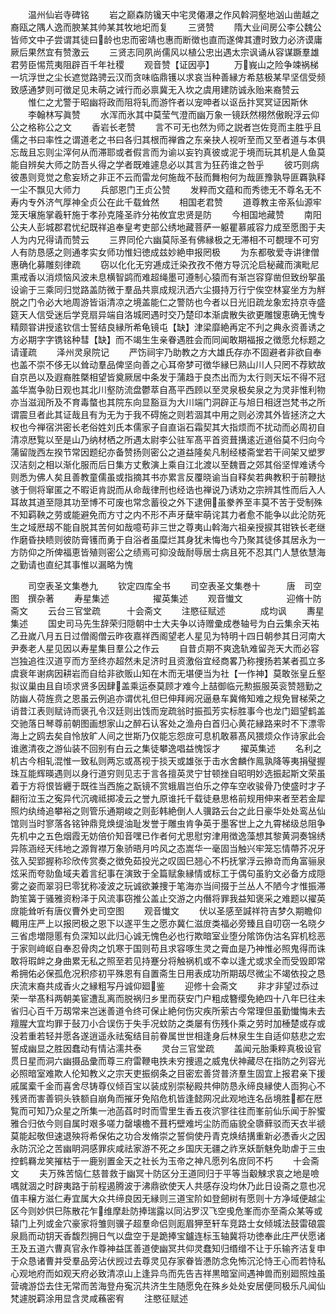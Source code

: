 <!-- { "loadSidebar": true } -->
　　温州仙岩寺碑铭
　　岩之巅森防镵天中宅灵僊瀑之作风斡洞壑地汹山凿越之裔瓯之隅人逸而腴某其帅某其牧地圯而复
　　三贤赞
　　隋大业间房公李公魏公皆师文中子尝谓其徒曰龄也忠而密靖也惠而断徴也直而遂俾其遭时致力必济谟庸厥后果然宜有赞激云
　　三贤志同夙尚儒风以植公忠出遇太宗讽诵从容谋蹶羣雄君劳臣惕荒夷阻辟百千年社稷
　　观音赞【证因亭】
　　万峩山之险争竦祸梯一坑浮世之尘长遮觉路骋云汉而贪味临鼎镬以求哀当种善縁方希慈极某早坚信受频致感通梦则可徴足见未萌之诫行而必禀冀无入坎之虞用建防诚永贻来裔赞云
　　惟仁之尤警于昭幽将政而阻将轧而游忤者以宠呻者以讴岳抃冥冥证因斯休
　　李翰林写眞赞
　　水浑而氷其中莫莹气澄而幽万象一镜跃然栩然傲睨浮云仰公之格称公之文
　　香岩长老赞
　　言不可无也然为师之説者岂佐竞而主胜乎且儒之书曰率性之谓道老之书曰各归其根而禅酋之东亲抉人视听至而又至者道与本俱忘哉且忘则尘滓何从而滞耶或者假言而为谕以妄钓真彼或泥于境而玩其机是人鱼莫能自辨矣大师之防吾乆得之学者既难遽息必以其言为狂药谁之咎乎
　　彼巧则病彼愚则竞觉之愈妄矫之非正不云而雷龙何施哉不鼔而舞枹何为哉匪豫孰导匪覉孰释一尘不飘见大师力
　　兵部恩门王贞公赞
　　发粹而文蕴和而秀徳无不尊名无不寿内专外济气厚神全贞公在此千载耸然
　　相国老君赞
　　道尊教主帝系仙源牢笼天壌施掌羲轩施于孝孙克隆圣祚分祐攸宜忠贤是防
　　今相国地藏赞
　　南阳公夫人彭城郡君忧纪既祥追奉皇考吏部公绣地藏菩萨一躯瞿慕戚容力成至愿图于夫人为内兄得请而赞云
　　三界同伦六幽莫际圣有佛縁极之无滞相不可覩理不可穷人有防恳感之则通孝实女师功惟妇徳成兹妙絶申报罔极
　　为东都敬爱寺讲律僧惠确化募雕刻律疏
　　窃以化化无穷逓成迁染孜孜不倦方导沉沦启秘藏而演毗尼熏戒香以消烦恼风波未息横智鹢而难超绳墨可遵制心猿而有渐岂容穿凿但致纷挐虽设谕于三乘同归觉路盖防微于羣品共禀成规汛洒六尘摄持万行宁俟空林宴坐方为觧脱之门令必大地周游皆诣清凉之境盖能仁之警防也今者以日光旧疏龙象宏持京寺盛筵天人信受迷后学竞扇异端自洛城罔遇时交乃楚印本渐虞散失欲更雕锼恵确无愧专精颇甞讲授逺钦信士誓结良縁所希龟镜屯【缺】津梁靡絶再定不刋之典永资善诱之方必期字字镌铭种彗【缺】而不竭生生亲眷遇胜会而同闻敢期福报之徴愿允标题之请谨疏
　　泽州灵泉院记
　　严饬祠宇乃助教之方大雄氏存亦不固避者非欲自奉也盖不崇不侈无以耸动羣品俾坚向善之心耳帝梦可徴华縁巳熟山川人只罔不荐欵故自京邑以及遐裔胜槩相望皆奠厥居中条发于蒲趋于良杰出而为太行则天坛不得不冠盖华嵩争勍日观也其北川壑防流盘鬱萃自髙平西顾以至灵泉极矣泉之为灵非惟利物亦当滋润所及不育毒螫也其院东向显豁亘为大川端门洞辟正与旭日相迓岂梵书之所谓震旦者此其证哉且有为无为于我不碍施之则若涸其中用之则必滂其外皆拯济之大权也今禅宿洪密长老俗姓刘氏本儒家子自直诣石霜契其大指烦而不扰动而必周初自清凉厯覧以至是山乃纳材栖之所遇太尉李公驻军髙平首资葺搆逺近道俗莫不归向今蒲留陇西左揆节常因题纪亦备赞扬则密公之道益隆矣凡制经楼斋堂若干间架又塑罗汉洁刻之相以渐化服而后日集方丈敷演上乘自江北渡以至魏晋之郊其俗坚悍难诱今则悉为佛人矣且善教童儒虽或指摘其书亦累言反覆晓谕当自释矣若典教积于前鞭挞骇于侧将窜匿之不暇讵肯説而从命哉律刑也经诰也禅说乃诱劝之宗辨其性而后入人耳故其道至隠其功至博不可废也常念蓄役之外下逮佣虽豢养至丰莫不苦于受制殊不知羁鞅之劳或能避免而方寸之内不形不声牙蘖牢萌诧其力者愈不能争以此沦防死生之域厯刼不能自脱其苦何如哉噫苟非三世之尊夷山斡海六祖亲授捩其钳铁长老继作磨昏抉瞆则彼防膏镬而勇于自浴者虽糜烂其身犹未悔也今乃聚其徒侈其居永为一方防仰之所俾福恵皆殖则密公之绩焉可抑没哉耐辱居士病且死不忍其门人慧依慧海之勤请也直纪其事惟以漏略为愧

　　司空表圣文集巻九
　　钦定四库全书
　　司空表圣文集巻十　　　唐　司空图　撰杂著
　　寿星集述　　　　　擢英集述
　　观音懴文　　　　　迎脩十防斋文
　　云台三官堂疏　　　十会斋文
　　注愍征赋述　　　　成均讽
　　夀星集述
　　国史司马先生辞荣归隠朝中士大夫争以诗赠彚成巻轴号为白云集余天祐乙丑嵗八月五日过僧阁僧云昨夜嘉祥西阁望老人星见为特明十四日朝参其日河南大尹奏老人星见因以寿星集目羣公之作云
　　自昔贞期不爽逸轨难留尧天大而必容岂独追徃汉道亨而方至终亦超然未足济时且资激俗宜经商畧乃称捜扬若某者孤立多虞衰年谢病因耕岩而自给非欲贩山知在木而无堪便当为社【一作神】莫敢张皇丘壑拟议巢由且自顷求贤多因肆盖乘运泰莫顾才难今上喆御临元勲振服英衮赞翘勤之防幽人荷旌贲之恩虽云例追亦谓优礼但巳伸拜阙况逼悬车冀脩知难之规免冒梯荣之诮昔江表则赋诗而褒孔令汉廷则出饯而宠疏翁时振孤芳实标胜事今也龙门廻望鹤盖交驰落日琴尊前朝图画想家山之醉石认客处之渔舟白首归心黄花縁路来时不下漂零海上之鸥去矣自怜放旷人间之世斯乃仅能忘怨庻可息机敢慕髙风猥烦众作诗家此会谁邀清夜之游仙装不回别有白云之集徒攀逸唱益愧馁才
　　擢英集述
　　名利之机古今相轧混惟一致私则两忘或髙视于掞天或雄张于击水舍麟作鳯孰降等夷捐璧握珠互能辉暎遇则以身行道穷则见志于言各擅英灵宁甘顿挫自昭明妙选振起斯文荣虽着于方将恨皆纒于既徃当西施之翫镜不赏蛾眉岂伯乐之停车空收骏骨乃使盛时才子翻衔泣玉之寃异代沉魂祗掷凌云之誉九原谁托千载徒悬思格前规用伸来者至若金犀照灼纨绮追攀裕之则管乐通期峻之则彭韩絶倒人人骥路云台之此日豪华处处鸾丛仙馆则当时寥落各铭钟鼎竞焕缇油耻发誉于雕虫肯争英于墨客世上之九霄梯级总阻争先机中之五色烟霞无妨倍价知音嘿已作者何尤思慰穷津用徴逸藻想其黎黄洞奏锦绣异陈涵经天纬地之源胷襟万象骄晤月吟风之态嵩华一毫固当触兴牢笼忘情蔕芥况牙弦入契郢握称珍欣传赏奏之徴免茹投光之叹固巳翘心不朽抚掌浮云撡竒而角富骊泉炫采而夸勍鱼域夫着言纪事在演致于全篇赋象縁情或标工于偶句虽豹文必备方成隠雾之姿而翠羽巳零犹称凌波之玩诚欲兼捜于笔海亦当间掇于兰丛人不陋今才惟振滞韵笙簧于骚雅资粉泽于风流事窃推公盖止交游之内僭将罪我益知褒采之难题以擢英庻能耸听有唐仪曹外史司空图
　　观音懴文
　　伏以圣感至諴祥符吉梦久期瞻仰輙用庄严上以报罔极之恩下以遂平生之愿亦冀仁滋庻类福必旁臻且自叨窃一名晓夕三省虑増隠慝有负深知以此归心诚无愧色必也行欺暗室业堕分隂饰伪沽名穽机稔恶于家则﨑岖自奉忍骨肉之饥寒于国则苟且求容啄生灵之膏血是乃神惟必照鬼得而诛敢将瑕衅之身曲累无私之照至若见持蹇分将触祸机或不幸以逢尤或求全而受毁即常希拥佑必保孤危况积疹初平殊恩有自置斋生日用表成功所期刼尽微尘不竭依投之恳庆流末裔共成香火之縁粗写丹诚仰廻鉴
　　迎修十会斋文
　　非才非望过忝过荣一举髙科两朝美宦遭乱离而脱祸归乡里而获安门户粗成簪缨免絶四十八年巳往未省归心百千万刼常来岂迷善道令终可保止絶何伤灾疾所萦古今常理但虽勤懴悔未去羶腥大宜均罪于鼔刀小合误伤于失手况蚊防之类屡有伤残仆乘之劳时加棰楚或存或没若重若轻并愿各遂逍遥永祛寃结目前眷属世世相逢身后林泉生生自适仰慈悲之宏誓成幽显之胜因蠢动有情沾濡共泰
　　灵台三官堂疏
　　盖闻元胎秉粹真极设官贯日星而洞六幽摄品彚而尊三府雷鞭电抶未穷捜逷之威鬼伏神藏尽在指防之列容光必照暗室难欺人伦知教义之宗天吏振纲条之目密宏善贷普济羣生固宜上报君亲下援戚属槖千金而喜舍尽铸尊仪倾百宝以装成别崇秘殿共伸防恳永缔良縁使人靣狗心不残贤而害善铜头铁额自崩角而摧牙免陷危机皆逢懿网况此观地连名岳境胜都在厯覧而可知乃众星之所集一池菡萏时时而雪里生香五夜泬寥往往而峯前仙乐闻于肸蠁雅合归依今则自属时艰多嗟力罄壊檐不葺朽壁难圬尘防而庙貌全隳藓驳而天衣半禠莫能起敬但速退殃将希保佑之功合发脩崇之誓倘使丹青克焕结搆重新必慿香火之因永防沉沦之苦幽眀洞感罪疢咸祛家游不死之乡国庆无疆之祚烹妖斮魅免助虐于三虫控鹤羇龙笑摧枯于一鹿别置金天之社长为玉帝之神凡愿列名庻同不朽
　　十会斋文
　　夫万殊苦恼仁慈普救于幽冥十防区分王道同归于平等当觳觫求哀之地是噞喁就涸之时辟夷路于前程遏腾波于沸鼎欲使天人共感存没均休乃此日设斋之意也况值丰穣方滋仁寿宜属大众共缔良因无縁则三道宝阶如登劒树有愿则十方净域便越尘区今则妙供巳陈散花乍维摩赴防捧瑞露以同沾罗汉飞空曵危峯而亦至斋众某等或辕门上列或金穴豪家将雏则骥子超羣命侣则厖眉狎至轩车竞路士女倾城法鼓雷硠震泉扃而动钥天香馥烈拥日气以盘空于是跪捧宝鑪连标玉轴冀将功徳奉此庄严伏愿诸王及五道六曹真官永作尊神益匡善道使幽冥共仰灵蠢知归缗缯不让于乐输齐洁复申于众恳诸曹并受羣品旁沾伏觊过去尊灵见存家眷皆慿防念免怖沉沦恃王心而若恃私心观地府而如观天府必致清凉山上逢异鸟而先告吉祥黒暗室间遇神兽而别廻照烛虽营魂游岱去住无常而苦海登舟寃沉共济生生随愿免在殊乡处处安居便同极乐凡闻仙梵遽脱羁涂用显含灵咸蘓密宥
　　注愍征赋述
